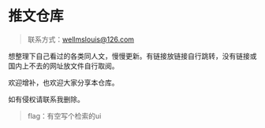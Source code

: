 # 推文仓库

> 联系方式：wellmslouis@126.com

想整理下自己看过的各类同人文，慢慢更新。有链接放链接自行跳转，没有链接或国内上不去的网址放文件自行取阅。

欢迎增补，也欢迎大家分享本仓库。

如有侵权请联系我删除。

> flag：有空写个检索的ui